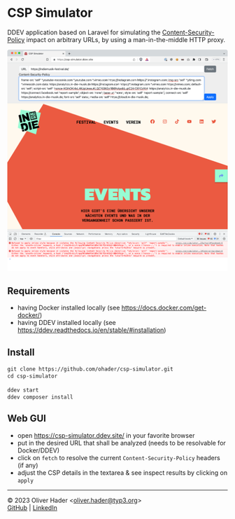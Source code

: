 # CSP Simulator

DDEV application based on Laravel for simulating the
[Content-Security-Policy](https://developer.mozilla.org/en-US/docs/Web/HTTP/CSP)
impact on arbitrary URLs, by using a man-in-the-middle HTTP proxy.

![CSP Simulator Screenshot](docs/screenshot.png)

## Requirements

* having Docker installed locally (see https://docs.docker.com/get-docker/)
* having DDEV installed locally (see https://ddev.readthedocs.io/en/stable/#installation)

## Install

```
git clone https://github.com/ohader/csp-simulator.git
cd csp-simulator

ddev start
ddev composer install
```

## Web GUI

* open https://csp-simulator.ddev.site/ in your favorite browser
* put in the desired URL that shall be analyzed (needs to be resolvable for Docker/DDEV)
* click on `fetch` to resolve the current `Content-Security-Policy` headers (if any)
* adjust the CSP details in the textarea & see inspect results by clicking on `apply`

---

© 2023 Oliver Hader <[oliver.hader@typ3.org](mailto:oliver.hader@typ3.org)> \
[GitHub](https://github.com/ohader) | [LinkedIn](https://www.linkedin.com/in/oliverhader)
